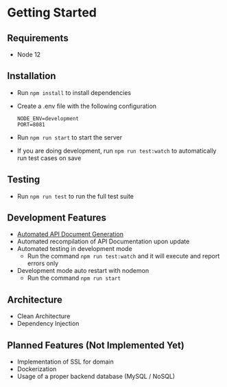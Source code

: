 # Getting Started

## Requirements

-   Node 12

## Installation

-   Run `npm install` to install dependencies
-   Create a .env file with the following configuration

    ```dotnev
    NODE_ENV=development
    PORT=8081
    ```

-   Run `npm run start` to start the server
-   If you are doing development, run `npm run test:watch` to automatically run test cases on save

## Testing

-   Run `npm run test` to run the full test suite

## Development Features

-   [Automated API Document Generation](http://localhost:8081)
-   Automated recompilation of API Documentation upon update
-   Automated testing in development mode
    -   Run the command `npm run test:watch` and it will execute and report errors only
-   Development mode auto restart with nodemon
    -   Run the command `npm run start`

## Architecture

-   Clean Architecture
-   Dependency Injection

## Planned Features (Not Implemented Yet)

-   Implementation of SSL for domain
-   Dockerization
-   Usage of a proper backend database (MySQL / NoSQL)
